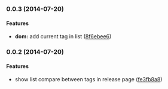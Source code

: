 ### 0.0.3 (2014-07-20)


#### Features

* **dom:** add current tag in list ([8f6ebee6](https://github.com/azu/show-diff-from-release/commit/8f6ebee665d9781c716f7b980f49b3f346418ad2))


### 0.0.2 (2014-07-20)


#### Features

* show list compare between tags in release page ([fe3fb8a8](https://github.com/azu/show-diff-from-release/commit/fe3fb8a8be8580f0db97c7e10e5bb3c847d11e7c))


